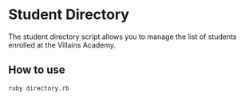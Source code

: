   # Student Directory #

  The student directory script allows you to manage the list of students enrolled at the Villains Academy.

  ## How to use ##

  ```shell
  ruby directory.rb
  ```
  
